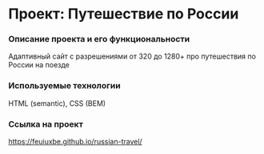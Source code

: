 # Проект: Путешествие по России

### Описание проекта и его функциональности
Адаптивный сайт с разрешениями от 320 до 1280+ про путешествия по России на поезде

### Используемые технологии
HTML (semantic), CSS (BEM)

### Сcылка на проект
https://feuiuxbe.github.io/russian-travel/